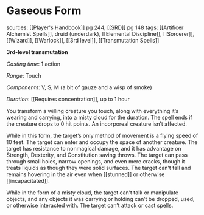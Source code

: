 # Gaseous Form
sources: [[Player's Handbook]] pg 244, [[SRD]] pg 148
tags: [[Artificer Alchemist Spells]], druid (underdark), [[Elemental Discipline]], [[Sorcerer]], [[Wizard]], [[Warlock]], [[3rd level]], [[Transmutation Spells]]

**3rd-level transmutation**

*Casting time*: 1 action

*Range*: Touch

*Components*: V, S, M (a bit of gauze and a wisp of smoke)

*Duration*: [[Requires concentration]], up to 1 hour

You transform a willing creature you touch, along with everything it’s wearing and carrying, into a misty cloud for the duration. The spell ends if the creature drops to 0 hit points. An incorporeal creature isn’t affected.

While in this form, the target’s only method of movement is a flying speed of 10 feet. The target can enter and occupy the space of another creature. The target has resistance to nonmagical damage, and it has advantage on Strength, Dexterity, and Constitution saving throws. The target can pass through small holes, narrow openings, and even mere cracks, though it treats liquids as though they were solid surfaces. The target can’t fall and remains hovering in the air even when [[stunned]] or otherwise [[incapacitated]].

While in the form of a misty cloud, the target can’t talk or manipulate objects, and any objects it was carrying or holding can’t be dropped, used, or otherwise interacted with. The target can’t attack or cast spells.
